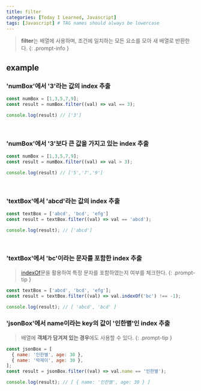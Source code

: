 ```yaml
---
title: filter
categories: [Today I Learned, Javascript]
tags: [Javascript] # TAG names should always be lowercase
---
```


> **filter**는 배열에 사용하며, 조건에 일치하는 모든 요소를 모아 새 배열로 반환한다.
{: .prompt-info }

## example

### 'numBox'에서 '3'라는 값의 index 추출

```js
const numBox = [1,3,5,7,9];
const result = numBox.filter((val) => val == 3);

console.log(result) // ['3']
```
<br>

### 'numBox'에서 '3'보다 큰 값을 가지고 있는 index 추출 

```js
const numBox = [1,3,5,7,9];
const result = numBox.filter((val) => val > 3);

console.log(result) // ['5','7','9']
```
<br>

### 'textBox'에서 'abcd'라는 값의 index 추출

```js
const textBox = ['abcd', 'bcd', 'efg']
const result = textBox.filter((val) => val == 'abcd');

console.log(result); // ['abcd']
```
<br>

### 'textBox'에서 'bc'이라는 문자를 포함한 index 추출
> [indexOf](/posts/indexOf)문을 활용하여 특정 문자를 포함하였는지 여부를 체크한다.
{: .prompt-tip }

```js
const textBox = ['abcd', 'bcd', 'efg'];
const result = textBox.filter((val) => val.indexOf('bc') !== -1);

console.log(result); // [ 'abcd', 'bcd' ]
```

### 'jsonBox'에서 name이라는 key의 값이 '인한별'인 index 추출
> 배열에 **객체가 담겨져 있는 경우**에도 사용할 수 있다.
{: .prompt-tip }

```js
const jsonBox = [
  { name: '인한별', age: 30 },
  { name: '박제이', age: 30 },
];
const result = jsonBox.filter((val) => val.name == '인한별');

console.log(result); // [ { name: '인한별', age: 30 } ]
```